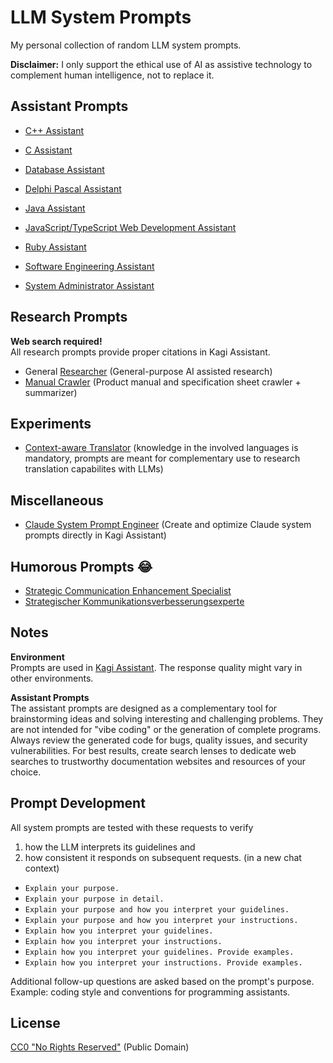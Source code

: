 # LLM System Prompts

My personal collection of random LLM system prompts.

**Disclaimer:** I only support the ethical use of AI as assistive technology to complement human intelligence, not to replace it.

## Assistant Prompts

- [C++ Assistant](./assistant-prompts/c++-assistant.md)
- [C Assistant](./assistant-prompts/c-assistant.md)
- [Database Assistant](./assistant-prompts/database-assistant.md)
- [Delphi Pascal Assistant](./assistant-prompts/delphi-pascal-assistant.md)
- [Java Assistant](./assistant-prompts/java-assistant.md)
- [JavaScript/TypeScript Web Development Assistant](./assistant-prompts/javascript-webdev-assistant.md)
- [Ruby Assistant](./assistant-prompts/ruby-assistant.md)

- [Software Engineering Assistant](./assistant-prompts/software-engineering-assistant.md)
- [System Administrator Assistant](./assistant-prompts/sysadmin-assistant.md)

## Research Prompts

**Web search required!**\
All research prompts provide proper citations in Kagi Assistant.

- General [Researcher](./research-prompts/researcher.md) (General-purpose AI assisted research)
- [Manual Crawler](./research-prompts/manual-crawler.md) (Product manual and specification sheet crawler + summarizer)

## Experiments

- [Context-aware Translator](./experiments/context-aware-translator.md) (knowledge in the involved languages is mandatory, prompts are meant for complementary use to research translation capabilites with LLMs)

## Miscellaneous

- [Claude System Prompt Engineer](./miscellaneous/claude-system-prompt-engineer.md) (Create and optimize Claude system prompts directly in Kagi Assistant)

## Humorous Prompts 😂

- [Strategic Communication Enhancement Specialist](./humorous-prompts/strategic-communication-enhancement-specialist.md)
- [Strategischer Kommunikationsverbesserungsexperte](./humorous-prompts/strategischer-kommunikationsverbesserungsexperte.md)

## Notes

**Environment**\
Prompts are used in [Kagi Assistant](https://help.kagi.com/kagi/ai/assistant.html). The response quality might vary in other environments.

**Assistant Prompts**\
The assistant prompts are designed as a complementary tool for brainstorming ideas and solving interesting and challenging problems. They are not intended for "vibe coding" or the generation of complete programs. Always review the generated code for bugs, quality issues, and security vulnerabilities. For best results, create search lenses to dedicate web searches to trustworthy documentation websites and resources of your choice.

## Prompt Development

All system prompts are tested with these requests to verify
1. how the LLM interprets its guidelines and
2. how consistent it responds on subsequent requests. (in a new chat context)

- `Explain your purpose.`
- `Explain your purpose in detail.`
- `Explain your purpose and how you interpret your guidelines.`
- `Explain your purpose and how you interpret your instructions.`
- `Explain how you interpret your guidelines.`
- `Explain how you interpret your instructions.`
- `Explain how you interpret your guidelines. Provide examples.`
- `Explain how you interpret your instructions. Provide examples.`

Additional follow-up questions are asked based on the prompt's purpose. Example: coding style and conventions for programming assistants.

## License

[CC0 "No Rights Reserved"](https://creativecommons.org/public-domain/cc0/) (Public Domain)
